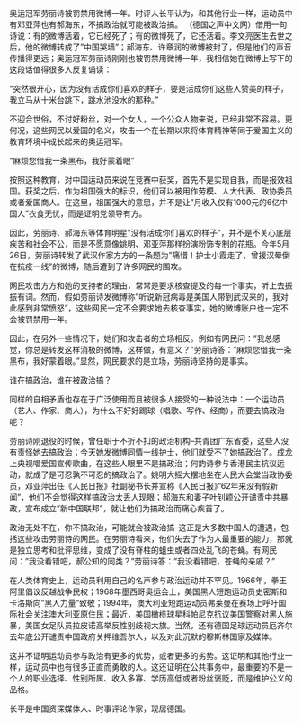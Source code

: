奥运冠军劳丽诗被罚禁用微博一年。时评人长平认为，和其他行业一样，运动员中有邓亚萍也有郝海东，不搞政治就可能被政治搞。 （德国之声中文网）借用一句诗说：有的微博活着，它已经死了；有的微博死了，它还活着。李文亮医生去世之后，他的微博转成了&#8221;中国哭墙&#8221;；郝海东、许章润的微博被封了，但是他们的声音传播得更远；奥运冠军劳丽诗刚刚也被罚禁用微博一年，我相信她在微博上写下的这段话值得很多人反复诵读：

&#8220;突然很开心，因为没有活成你们喜欢的样子，要是活成你们这些人赞美的样子，我立马从十米台跳下，跳水池没水的那种。&#8221;

不迎合世俗，不讨好粉丝，对一个女人，一个公众人物来说，已经非常不容易。更何况，这些网民以爱国的名义，攻击一个在长期以来将体育精神等同于爱国主义的教育环境中成长起来的奥运冠军。

&#8220;麻烦您借我一条黑布，我好蒙着眼&#8221;

按照这种教育，对中国运动员来说在竞赛中获奖，首先不是实现自我，而是报效祖国。获奖之后，作为祖国强大的标识，他们可以被用作劳模、人大代表、政协委员或者爱国商人。在这里，祖国强大的意思，并不是让&#8221;月收入仅有1000元的6亿中国人&#8221;衣食无忧，而是证明党领导有方。

因此，劳丽诗、郝海东等体育明星&#8221;没有活成你们喜欢的样子&#8221;，并不是不关心底层疾苦和社会不公，而是不愿意像姚明、邓亚萍那样扮演粉饰专制的花瓶。今年5月26日，劳丽诗转发了武汉作家方方的一条题为&#8221;痛惜！护士小霞走了，曾援汉晕倒在抗疫一线&#8221;的微博，随后遭到了许多网民的围攻。

网民攻击方方和她的支持者的理由，常常是要求核查提及的每一个事实，听上去振振有词。然而，假如劳丽诗发微博称&#8221;听说新冠病毒是美国人带到武汉来的，我对此感到非常愤怒&#8221;，这些网民一定不会要求她去核查事实，她的微博账户也一定不会被罚禁用一年。

因此，在另外一些情况下，她们和攻击者的立场相反。例如有网民问：&#8221;我总感觉，你总是转发这样消极的微博，这样做，有意义？&#8221;劳丽诗答：&#8221;麻烦您借我一条黑布，我好蒙着眼。&#8221;显然，网民要求的是立场，劳丽诗坚持的是事实。

谁在搞政治，谁在被政治搞？

同样的自相矛盾也存在于广泛使用而且被很多人接受的一种说法中：一个运动员（艺人、作家、商人），为什么不好好踢球（唱歌、写作、经商），而要去搞政治呢？

劳丽诗刚退役的时候，曾任职于不折不扣的政治机构&#8211;共青团广东省委，这些人没有责怪她去搞政治；今天她发微博同情一线护士，他们就受不了她搞政治了。成龙上央视唱爱国宣传歌曲，在这些人眼里不是搞政治；何韵诗参与香港民主抗议运动，就成了是可忍孰不可忍的搞政治了。姚明大摇大摆地坐在人民大会堂当政协委员，邓亚萍出任《人民日报》社副秘书长并宣称《人民日报》&#8221;62年来没有假新闻&#8221;，他们不会觉得这样搞政治太丢人现眼；郝海东和妻子叶钊颖公开谴责中共暴政，宣布成立&#8221;新中国联邦&#8221;，就让他们为搞政治而痛心疾首了。

政治无处不在，你不搞政治，可能就会被政治搞&#8211;这正是大多数中国人的遭遇，包括这些攻击劳丽诗的网民。在劳丽诗看来，他们失去了作为人最重要的能力，那就是独立思考和批评思维，变成了没有脊柱的蛆虫或者四处乱飞的苍蝇。有网民问：&#8221;我没看错吧，郝公知的同类？&#8221;劳丽诗答：&#8221;我没看错吧，苍蝇的亲戚？&#8221;

在人类体育史上，运动员利用自己的名声参与政治运动并不罕见。1966年，拳王阿里倡议反越战争民权；1968年墨西哥奥运会上，美国黑人短跑运动员史密斯和卡洛斯向&#8221;黑人力量&#8221;致敬；1994年，澳大利亚短跑运动员弗莱曼在赛场上呼吁国际社会关注澳大利亚原住民；最近，美国橄榄球星科帕尼克抗议美国警察对黑人施暴，美国女足队员拉皮诺高举反性别歧视大旗。当然，还有德国足球运动员厄齐尔去年底公开谴责中国政府关押维吾尔人，以及对此沉默的穆斯林国家及媒体。

这并不证明运动员参与政治有更多的优势，或者更多的劣势。这证明和其他行业一样，运动员中也有很多正直而勇敢的人。这还证明在公共事务中，最重要的不是一个人的职业选择、性别所属、收入多寡、学历高低或者粉丝褒贬，而是维护公义的品格。

长平是中国资深媒体人、时事评论作家，现居德国。


